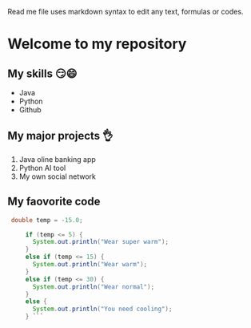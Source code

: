 Read me file uses markdown syntax to edit any text, formulas or codes.

# Welcome to my repository

## My skills 😏😄

 - Java
 - Python
 - Github

## My major projects 👌
1. Java oline banking app
2. Python AI tool
3. My own social network

## My faovorite code
```Java
 double temp = -15.0;

     if (temp <= 5) {
       System.out.println("Wear super warm");
     }
     else if (temp <= 15) {
       System.out.println("Wear warm");
     }
     else if (temp <= 30) {
       System.out.println("Wear normal");
     }
     else {
       System.out.println("You need cooling");
     } ```
